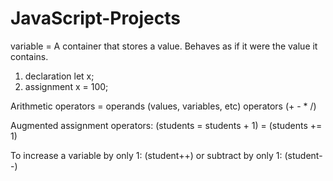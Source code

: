 # JavaScript-Projects

variable = A container that stores a value.
            Behaves as if it were the value it contains.

1. declaration      let x;
2. assignment       x = 100;



Arithmetic operators = operands (values, variables, etc)
                       operators (+ - * /) 

Augmented assignment operators: (students = students + 1)
                                = (students += 1)

To increase a variable by only 1: (student++)
            or subtract by only 1: (student--)


